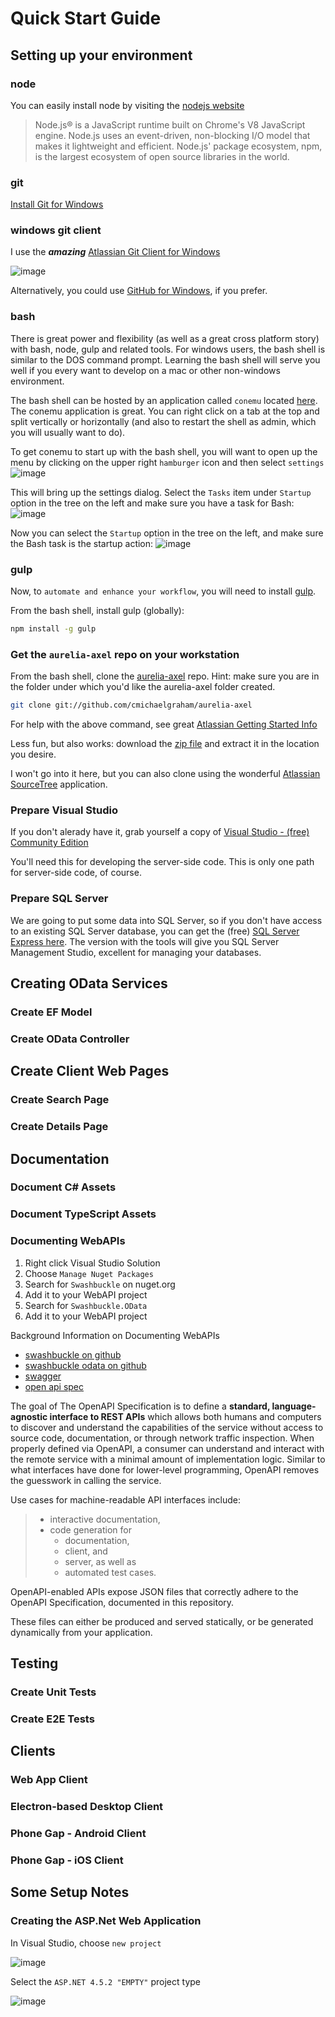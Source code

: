 # Quick Start Guide

## Setting up your environment

### node

You can easily install node by visiting the [nodejs website](https://nodejs.org/en/)

> Node.js® is a JavaScript runtime built on Chrome's V8 JavaScript engine. Node.js uses an event-driven, non-blocking I/O model that makes it lightweight and efficient. Node.js' package ecosystem, npm, is the largest ecosystem of open source libraries in the world.

### git

[Install Git for Windows](http://git-scm.com/download/win)

### windows git client

I use the ***amazing*** [Atlassian Git Client for Windows](https://www.atlassian.com/software/sourcetree/overview/)

![image](https://cloud.githubusercontent.com/assets/10272832/13898503/b840b87c-ed98-11e5-8516-8a04297be101.png)

Alternatively, you could use [GitHub for Windows](https://windows.github.com/), if you prefer.


### bash

There is great power and flexibility (as well as a great cross platform story) with bash, node, gulp and related tools.  For windows users, the bash shell is similar to the DOS command prompt.  Learning the bash shell will serve you well if you every want to develop on a mac or other non-windows environment.

The bash shell can be hosted by an application called `conemu` located [here](https://conemu.github.io/).  The conemu application is great.  You can right click on a tab at the top and split vertically or horizontally (and also to restart the shell as admin, which you will usually want to do).

To get conemu to start up with the bash shell, you will want to open up the menu by clicking on the upper right `hamburger` icon and then select `settings`
![image](https://cloud.githubusercontent.com/assets/10272832/13898408/caa2c878-ed95-11e5-9acd-e91e0e9cfb2a.png)

This will bring up the settings dialog.  Select the `Tasks` item under `Startup` option in the tree on the left and make sure you have a task for Bash:
![image](https://cloud.githubusercontent.com/assets/10272832/13898433/6dbbdc02-ed96-11e5-8950-239aeaf3dbef.png)

Now you can select the `Startup` option in the tree on the left, and make sure the Bash task is the startup action:
![image](https://cloud.githubusercontent.com/assets/10272832/13898442/ad8078e8-ed96-11e5-8f62-a173319dd76c.png)

### gulp

Now, to `automate and enhance your workflow`, you will need to install [gulp](http://gulpjs.com/).

From the bash shell, install gulp (globally):

```bash
npm install -g gulp
```

### Get the `aurelia-axel` repo on your workstation

From the bash shell, clone the [aurelia-axel](https://github.com/cmichaelgraham/aurelia-axel) repo.  Hint: make sure you are in the folder under which you'd like the aurelia-axel folder created.

```bash
git clone git://github.com/cmichaelgraham/aurelia-axel
```

For help with the above command, see great [Atlassian Getting Started Info](https://www.atlassian.com/git/tutorials/setting-up-a-repository/git-clone)

Less fun, but also works: download the [zip file](https://github.com/cmichaelgraham/aurelia-axel/archive/master.zip) and extract it in the location you desire.

I won't go into it here, but you can also clone using the wonderful [Atlassian SourceTree](https://www.atlassian.com/software/sourcetree/overview/) application.

### Prepare Visual Studio

If you don't alerady have it, grab yourself a copy of [Visual Studio - (free) Community Edition](https://www.visualstudio.com/products/visual-studio-community-vs)

You'll need this for developing the server-side code.  This is only one path for server-side code, of course.

### Prepare SQL Server

We are going to put some data into SQL Server, so if you don't have access to an existing SQL Server database, you can get the (free) [SQL Server Express here](https://www.microsoft.com/en-us/server-cloud/products/sql-server-editions/sql-server-express.aspx).  The version with the tools will give you SQL Server Management Studio, excellent for managing your databases.

## Creating OData Services

### Create EF Model

### Create OData Controller

## Create Client Web Pages

### Create Search Page

### Create Details Page

## Documentation

### Document C# Assets

### Document TypeScript Assets

### Documenting WebAPIs

1. Right click Visual Studio Solution
2. Choose `Manage Nuget Packages`
3. Search for `Swashbuckle` on nuget.org
4. Add it to your WebAPI project
5. Search for `Swashbuckle.OData`
6. Add it to your WebAPI project

Background Information on Documenting WebAPIs
* [swashbuckle on github](https://github.com/domaindrivendev/Swashbuckle#swashbuckle-50)
* [swashbuckle odata on github](https://github.com/rbeauchamp/Swashbuckle.OData#swashbuckleodata)
* [swagger](http://swagger.io/)
* [open api spec](https://github.com/OAI/OpenAPI-Specification#the-openapi-specification-fka-the-swagger-specification)

The goal of The OpenAPI Specification is to define a **standard, language-agnostic interface to REST APIs** which allows both humans and computers to discover and understand the capabilities of the service without access to source code, documentation, or through network traffic inspection. When properly defined via OpenAPI, a consumer can understand and interact with the remote service with a minimal amount of implementation logic. Similar to what interfaces have done for lower-level programming, OpenAPI removes the guesswork in calling the service.

Use cases for machine-readable API interfaces include: 
> * interactive documentation, 
> * code generation for 
>     * documentation, 
>     * client, and 
>     * server, as well as 
>     * automated test cases. 

OpenAPI-enabled APIs expose JSON files that correctly adhere to the OpenAPI Specification, documented in this repository. 

These files can either be produced and served statically, or be generated dynamically from your application.

## Testing

### Create Unit Tests

### Create E2E Tests

## Clients

### Web App Client

### Electron-based Desktop Client

### Phone Gap - Android Client

### Phone Gap - iOS Client

## Some Setup Notes

### Creating the ASP.Net Web Application

In Visual Studio, choose `new project`

![image](https://cloud.githubusercontent.com/assets/10272832/13905022/639b5480-ee79-11e5-9335-bc57c2737c41.png)

Select the `ASP.NET 4.5.2 "EMPTY"` project type

![image](https://cloud.githubusercontent.com/assets/10272832/13905045/df5a461c-ee79-11e5-84b2-ae7f7798874a.png)
